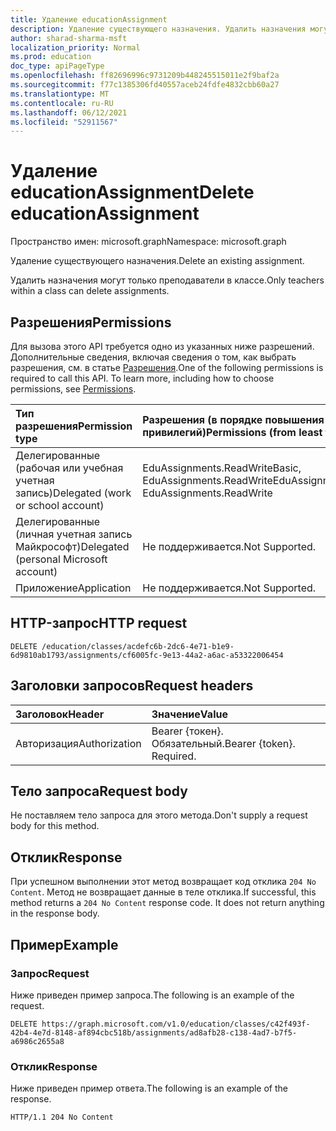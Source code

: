 ```yaml
---
title: Удаление educationAssignment
description: Удаление существующего назначения. Удалить назначения могут только преподаватели в классе.
author: sharad-sharma-msft
localization_priority: Normal
ms.prod: education
doc_type: apiPageType
ms.openlocfilehash: ff82696996c9731209b448245515011e2f9baf2a
ms.sourcegitcommit: f77c1385306fd40557aceb24fdfe4832cbb60a27
ms.translationtype: MT
ms.contentlocale: ru-RU
ms.lasthandoff: 06/12/2021
ms.locfileid: "52911567"
---
```

# <a name="delete-educationassignment"></a><span data-ttu-id="f598a-104">Удаление educationAssignment</span><span class="sxs-lookup"><span data-stu-id="f598a-104">Delete educationAssignment</span></span>

<span data-ttu-id="f598a-105">Пространство имен: microsoft.graph</span><span class="sxs-lookup"><span data-stu-id="f598a-105">Namespace: microsoft.graph</span></span>

<span data-ttu-id="f598a-106">Удаление существующего назначения.</span><span class="sxs-lookup"><span data-stu-id="f598a-106">Delete an existing assignment.</span></span> 

<span data-ttu-id="f598a-107">Удалить назначения могут только преподаватели в классе.</span><span class="sxs-lookup"><span data-stu-id="f598a-107">Only teachers within a class can delete assignments.</span></span>

## <a name="permissions"></a><span data-ttu-id="f598a-108">Разрешения</span><span class="sxs-lookup"><span data-stu-id="f598a-108">Permissions</span></span>

<span data-ttu-id="f598a-p102">Для вызова этого API требуется одно из указанных ниже разрешений. Дополнительные сведения, включая сведения о том, как выбрать разрешения, см. в статье [Разрешения](/graph/permissions-reference).</span><span class="sxs-lookup"><span data-stu-id="f598a-p102">One of the following permissions is required to call this API. To learn more, including how to choose permissions, see [Permissions](/graph/permissions-reference).</span></span>

| <span data-ttu-id="f598a-111">Тип разрешения</span><span class="sxs-lookup"><span data-stu-id="f598a-111">Permission type</span></span>                        | <span data-ttu-id="f598a-112">Разрешения (в порядке повышения привилегий)</span><span class="sxs-lookup"><span data-stu-id="f598a-112">Permissions (from least to most privileged)</span></span>             |
| :------------------------------------- | :------------------------------------------------------ |
| <span data-ttu-id="f598a-113">Делегированные (рабочая или учебная учетная запись)</span><span class="sxs-lookup"><span data-stu-id="f598a-113">Delegated (work or school account)</span></span>     | <span data-ttu-id="f598a-114">EduAssignments.ReadWriteBasic, EduAssignments.ReadWrite</span><span class="sxs-lookup"><span data-stu-id="f598a-114">EduAssignments.ReadWriteBasic, EduAssignments.ReadWrite</span></span> |
| <span data-ttu-id="f598a-115">Делегированные (личная учетная запись Майкрософт)</span><span class="sxs-lookup"><span data-stu-id="f598a-115">Delegated (personal Microsoft account)</span></span> | <span data-ttu-id="f598a-116">Не поддерживается.</span><span class="sxs-lookup"><span data-stu-id="f598a-116">Not Supported.</span></span>                                          |
| <span data-ttu-id="f598a-117">Приложение</span><span class="sxs-lookup"><span data-stu-id="f598a-117">Application</span></span>                            | <span data-ttu-id="f598a-118">Не поддерживается.</span><span class="sxs-lookup"><span data-stu-id="f598a-118">Not Supported.</span></span>                                          |

## <a name="http-request"></a><span data-ttu-id="f598a-119">HTTP-запрос</span><span class="sxs-lookup"><span data-stu-id="f598a-119">HTTP request</span></span>

<!-- { "blockType": "ignored" } -->

```http
DELETE /education/classes/acdefc6b-2dc6-4e71-b1e9-6d9810ab1793/assignments/cf6005fc-9e13-44a2-a6ac-a53322006454
```

## <a name="request-headers"></a><span data-ttu-id="f598a-120">Заголовки запросов</span><span class="sxs-lookup"><span data-stu-id="f598a-120">Request headers</span></span>

| <span data-ttu-id="f598a-121">Заголовок</span><span class="sxs-lookup"><span data-stu-id="f598a-121">Header</span></span>        | <span data-ttu-id="f598a-122">Значение</span><span class="sxs-lookup"><span data-stu-id="f598a-122">Value</span></span>                     |
| :------------ | :------------------------ |
| <span data-ttu-id="f598a-123">Авторизация</span><span class="sxs-lookup"><span data-stu-id="f598a-123">Authorization</span></span> | <span data-ttu-id="f598a-p103">Bearer {токен}. Обязательный.</span><span class="sxs-lookup"><span data-stu-id="f598a-p103">Bearer {token}. Required.</span></span> |

## <a name="request-body"></a><span data-ttu-id="f598a-126">Тело запроса</span><span class="sxs-lookup"><span data-stu-id="f598a-126">Request body</span></span>

<span data-ttu-id="f598a-127">Не поставляем тело запроса для этого метода.</span><span class="sxs-lookup"><span data-stu-id="f598a-127">Don't supply a request body for this method.</span></span>

## <a name="response"></a><span data-ttu-id="f598a-128">Отклик</span><span class="sxs-lookup"><span data-stu-id="f598a-128">Response</span></span>

<span data-ttu-id="f598a-p104">При успешном выполнении этот метод возвращает код отклика `204 No Content`. Метод не возвращает данные в теле отклика.</span><span class="sxs-lookup"><span data-stu-id="f598a-p104">If successful, this method returns a `204 No Content` response code. It does not return anything in the response body.</span></span>

## <a name="example"></a><span data-ttu-id="f598a-131">Пример</span><span class="sxs-lookup"><span data-stu-id="f598a-131">Example</span></span>

### <a name="request"></a><span data-ttu-id="f598a-132">Запрос</span><span class="sxs-lookup"><span data-stu-id="f598a-132">Request</span></span>

<span data-ttu-id="f598a-133">Ниже приведен пример запроса.</span><span class="sxs-lookup"><span data-stu-id="f598a-133">The following is an example of the request.</span></span>

<!-- {
  "blockType": "request",
  "sampleKeys": ["1fdf61ee-c129-4960-9b7c-8df159aa64b0"],
  "name": "delete_educationassignment_1"
}-->

```http
DELETE https://graph.microsoft.com/v1.0/education/classes/c42f493f-42b4-4e7d-8148-af894cbc518b/assignments/ad8afb28-c138-4ad7-b7f5-a6986c2655a8
```

### <a name="response"></a><span data-ttu-id="f598a-134">Отклик</span><span class="sxs-lookup"><span data-stu-id="f598a-134">Response</span></span>
<span data-ttu-id="f598a-135">Ниже приведен пример ответа.</span><span class="sxs-lookup"><span data-stu-id="f598a-135">The following is an example of the response.</span></span> 


<!-- {
  "blockType": "response",
  "truncated": true
} -->

```http
HTTP/1.1 204 No Content
```

<!-- uuid: 8fcb5dbc-d5aa-4681-8e31-b001d5168d79
2015-10-25 14:57:30 UTC -->
<!--
{
  "type": "#page.annotation",
  "description": "Delete educationAssignment",
  "keywords": "",
  "section": "documentation",
  "tocPath": "",
  "suppressions": [
  ]
}
-->


